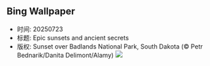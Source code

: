 ## Bing Wallpaper
- 时间: 20250723
- 标题: Epic sunsets and ancient secrets
- 版权: Sunset over Badlands National Park, South Dakota (© Petr Bednarik/Danita Delimont/Alamy)
![](https://cn.bing.com/th?id=OHR.BadlandsSunset_EN-US5821746223_UHD.jpg&rf=LaDigue_UHD.jpg&pid=hp&w=3840&h=2160&rs=1&c=4)

